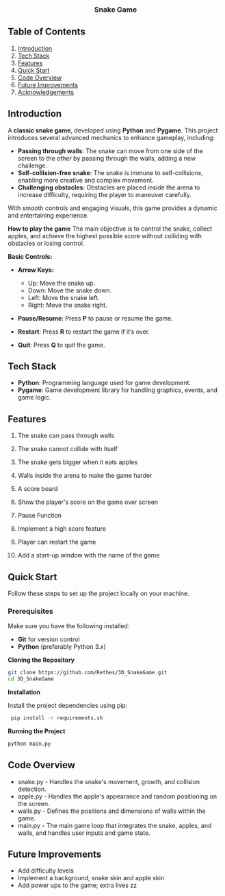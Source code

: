 
<h3 align="center">Snake Game</h3>

##  <a name="table">Table of Contents</a>

1.  [Introduction](#introduction)
2.  [Tech Stack](#tech-stack)
3.  [Features](#features)
4.  [Quick Start](#quick-start)
5.  [Code Overview](#code-overview)
6.  [Future Improvements](#future-improvements)
7.  [Acknowledgements](#acknowledgements)

## <a name="introduction">Introduction</a>

A **classic snake game**, developed using **Python** and **Pygame**. This project introduces several advanced mechanics to enhance gameplay, including:

- **Passing through walls**: The snake can move from one side of the screen to the other by passing through the walls, adding a new challenge.
- **Self-collision-free snake**: The snake is immune to self-collisions, enabling more creative and complex movement.
- **Challenging obstacles**: Obstacles are placed inside the arena to increase difficulty, requiring the player to maneuver carefully.
  
With smooth controls and engaging visuals, this game provides a dynamic and entertaining experience.

**How to play the game**
The main objective is to control the snake, collect apples, and achieve the highest possible score without colliding with obstacles or losing control.

**Basic Controls:**

- **Arrow Keys:**
  - Up: Move the snake up.
  - Down: Move the snake down.
  - Left: Move the snake left.
  - Right: Move the snake right.

- **Pause/Resume**: Press **P** to pause or resume the game.

- **Restart**: Press **R** to restart the game if it’s over.

- **Quit**: Press **Q** to quit the game.

## <a name="tech-stack">Tech Stack</a>

- **Python**: Programming language used for game development.
- **Pygame**: Game development library for handling graphics, events, and game logic.

## <a name="features">Features</a>

1. The snake can pass through walls 

2. The snake cannot collide with itself 

3. The snake gets bigger when it eats apples

4. Walls inside the arena to make the game harder

5. A score board

6. Show the player's score on the game over screen

7. Pause Function

8. Implement a high score feature

9. Player can restart the game

10. Add a start-up window with the name of the game


## <a name="quick-start">Quick Start</a>

Follow these steps to set up the project locally on your machine.

### **Prerequisites**

Make sure you have the following installed:

- **Git** for version control
- **Python** (preferably Python 3.x)

**Cloning the Repository**

```bash
git clone https://github.com/Rethes/3D_SnakeGame.git
cd 3D_SnakeGame
```

**Installation**

Install the project dependencies using pip:

```bash
 pip install -r requirements.sh
```

**Running the Project**

```bash
python main.py
```
## <a name="code-overview"> Code Overview</a>
- snake.py - Handles the snake's movement, growth, and collision detection.
- apple.py - Handles the apple's appearance and random positioning on the screen.
- walls.py - Defines the positions and dimensions of walls within the game.
- main.py - The main game loop that integrates the snake, apples, and walls, and handles user inputs and game state.

## <a name="Future Improvements"> Future Improvements</a> 
- Add difficulty levels
- Implement a background, snake skin and apple skin
- Add power ups to the game; extra lives
zz